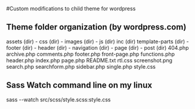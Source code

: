 #Custom modifications to child theme for wordpress
## Theme folder organization (by wordpress.com)

  assets (dir)
        - css (dir)
        - images (dir)
        - js (dir)
  inc (dir)
  template-parts (dir)
        - footer (dir)
        - header (dir)
        - navigation (dir)
        - page (dir)
        - post (dir)
  404.php
  archive.php
  comments.php
  footer.php
  front-page.php
  functions.php
  header.php
  index.php
  page.php
  README.txt
  rtl.css
  screenshot.png
  search.php
  searchform.php
  sidebar.php
  single.php
  style.css

## Sass Watch command line on my linux
sass --watch src/scss/style.scss:style.css
